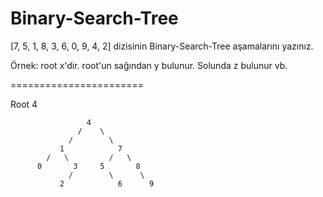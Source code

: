 # Binary-Search-Tree

[7, 5, 1, 8, 3, 6, 0, 9, 4, 2] dizisinin Binary-Search-Tree aşamalarını yazınız.

Örnek: root x'dir. root'un sağından y bulunur. Solunda z bulunur vb.

=======================

Root 4 

                     4
                   /    \
                 /        \
               1            7
            /   \         /   \
          0       3     5       8
                 /        \      \
               2            6      9
